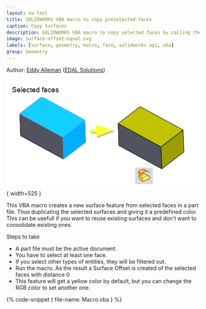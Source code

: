 ```yaml
---
layout: sw-tool
title: SOLIDWORKS VBA macro to copy preselected faces
caption: Copy Surfaces
description: SOLIDWORKS VBA macro to copy selected faces by calling the "Surface Offset" feature with distance 0
image: surface-offset-equal.svg
labels: [surface, geometry, macro, face, solidworks api, vba]
group: Geometry
---
```

Author: [Eddy Alleman](https://www.linkedin.com/in/eddyalleman/) ([EDAL Solutions](www.edalsolutions.be))

![Offset Surface with distance 0](surface-offset-workflow.png){ width=525 }

This VBA macro creates a new surface feature from selected faces in a part file. Thus duplicating the selected surfaces and giving it a predefined color.
This can be usefull if you want to reuse existing surfaces and don't want to consolidate existing ones.

Steps to take

* A part file must be the active document.
* You have to select at least one face.
* If you select other types of entities, they will be filtered out.
* Run the macro. As the result a Surface Offset is created of the selected faces with distance 0
* This feature will get a yellow color by default, but you can change the RGB color to set another one.

{% code-snippet { file-name: Macro.vba } %}


